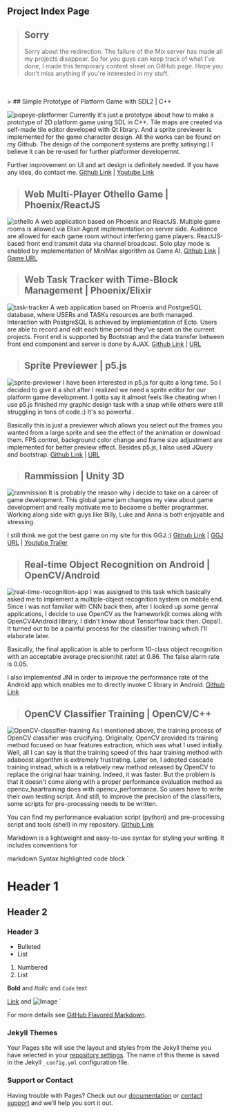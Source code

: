 ## Project Index Page

> ## **Sorry** 
> Sorry about the redirection. The failure of the Mix server has made all my projects disappear. So for you guys can keep track of what I've done, I made this temporary content sheet on GitHub page. Hope you don't miss anything if you're interested in my stuff.

<br />
<br />
> ## Simple Prototype of Platform Game with SDL2 | C++

![popeye-platformer]()
Currently it's just a prototype about how to make a prototype of 2D platform game using SDL in C++. Tile maps are created via self-made tile editor developed with Qt library. And a sprite previewer is implemented for the game character design. All the works can be found on my Github. The design of the component systems are pretty satisying:) I believe it can be re-used for further platformer developemnt.

Further improvement on UI and art design is definitely needed. If you have any idea, do contact me.
[Github Link](https://github.com/Wycode-fish/Popeye-Platform-Game-SDL2) | [Youtube Link](https://www.youtube.com/watch?v=-vvl9IDg0vU)


> ## Web Multi-Player Othello Game | Phoenix/ReactJS

![othello]()
A web application based on Phoenix and ReactJS. Multiple game rooms is allowed via Elixir Agent implementation on server side. Audience are allowed for each game room without interfering game players.
ReactJS-based front end transmit data via channel broadcast. 
Solo play mode is enabled by implementation of MiniMax algorithm as Game AI.
[Github Link](https://github.com/Wycode-fish/Multi-Player-Othello-Game) | [Game URL](http://othello.luqi.eason.space/)


> ## Web Task Tracker with Time-Block Management | Phoenix/Elixir

![task-tracker]()
A web application based on Phoenix and PostgreSQL database, where USERs and TASKs resources are both managed. Interaction with PostgreSQL is achieved by implementation of Ecto. Users are able to record and edit each time period they've spent on the current projects.
Front end is supported by Bootstrap and the data transfer between front end component and server is done by AJAX.
[Github Link](https://github.com/Wycode-fish/WEBDEV-TASK-TRACKER-2) | [URL](http://tasks2.eason.space/)


> ## Sprite Previewer | p5.js

![sprite-previewer]()
I have been interested in p5.js for quite a long time. So I decided to give it a shot after I realized we need a sprite editor for our platform game development. I gotta say it almost feels like cheating when I use p5.js finished my graphic design task with a snap while others were still struggling in tons of code.:) It's so powerful.

Basically this is just a previewer which allows you select out the frames you wanted from a large sprite and see the effect of the animation or download them. FPS control, background color change and frame size adjustment are implemented for better preview effect. 
Besides p5.js, I also used JQuery and bootstrap.
[Github Link](https://github.com/Wycode-fish/Sprite-Previewer) | [URL](http://sprite.eason.space/)


> ## Rammission | Unity 3D

![rammission]()
It is probably the reason why i decide to take on a career of game development. This global game jam changes my view about game development and really motivate me to becaome a better programmer. Working along side with guys like Billy, Luke and Anna is both enjoyable and stressing. 

I still think we got the best game on my site for this GGJ.:)
[Github Link](https://github.com/heyx3/Rammission) | [GGJ URL](https://globalgamejam.org/2018/games/rammission) | [Youtube Trailer](https://www.youtube.com/watch?v=eNMZHBhoarg&feature=youtu.be)


> ## Real-time Object Recognition on Android | OpenCV/Android

![real-time-recognition-app]()
I was assigned to this task which basically asked me to implement a multiple-object recognition system on mobile end. Since I was not familiar with CNN back then, after I looked up some genral applications, I decide to use OpenCV as the framework(it comes along with OpenCV4Android library, I didn't know about Tensorflow back then. Oops!). It turned out to be a painful process for the classifier training which I'll elaborate later. 

Basically, the final application is able to perform 10-class object recognition with an acceptable average precision(hit rate) at 0.86. The false alarm rate is 0.05.

I also implemented JNI in order to improve the performance rate of the Android app which enables me to directly invoke C library in Android.
[Github Link](https://github.com/Wycode-fish/Real-time-Object-Recognition-on-Android)



> ## OpenCV Classifier Training | OpenCV/C++

![OpenCV-classifier-training]()
As I mentioned above, the training process of OpenCV classifier was crucifying. Originally, OpenCV provided its training method focused on haar features extraction, which was what I used initially. Well, all I can say is that the training speed of this haar training method with adaboost algorithm is  extremely frustrating. Later on, I adopted cascade training instead, which is a relatively new method released by OpenCV to replace the original haar training. Indeed, it was faster. But the problem is that it doesn't come along with a proper performance evaluation method as opencv_haartraining does with opencv_performance. So users have to write their own testing script. And still, to improve the precision of the classifiers, some scripts for pre-processing needs to be written.

You can find my performance evaluation script (python) and pre-processing script and tools (shell) in my repository.
[Github Link](https://github.com/Wycode-fish/OpenCV-Classifier-Training)


Markdown is a lightweight and easy-to-use syntax for styling your writing. It includes conventions for

markdown
Syntax highlighted code block
`
# Header 1
## Header 2
### Header 3

- Bulleted
- List

1. Numbered
2. List

**Bold** and _Italic_ and `Code` text

[Link](url) and ![Image](src)
`

For more details see [GitHub Flavored Markdown](https://guides.github.com/features/mastering-markdown/).

### Jekyll Themes

Your Pages site will use the layout and styles from the Jekyll theme you have selected in your [repository settings](https://github.com/Wycode-fish/Wycode-fish.github.io/settings). The name of this theme is saved in the Jekyll `_config.yml` configuration file.

### Support or Contact

Having trouble with Pages? Check out our [documentation](https://help.github.com/categories/github-pages-basics/) or [contact support](https://github.com/contact) and we’ll help you sort it out.

